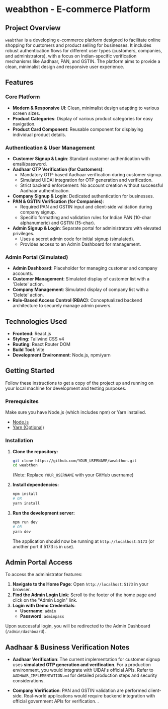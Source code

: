 # weabthon - E-commerce Platform

## Project Overview

`weabthon` is a developing e-commerce platform designed to facilitate online shopping for customers and product selling for businesses. It includes robust authentication flows for different user types (customers, companies, and administrators), with a focus on Indian-specific verification mechanisms like Aadhaar, PAN, and GSTIN. The platform aims to provide a clean, minimalist design and responsive user experience.

## Features

### Core Platform
- **Modern & Responsive UI**: Clean, minimalist design adapting to various screen sizes.
- **Product Categories**: Display of various product categories for easy navigation.
- **Product Card Component**: Reusable component for displaying individual product details.

### Authentication & User Management
- **Customer Signup & Login**: Standard customer authentication with email/password.
- **Aadhaar OTP Verification (for Customers)**:
  - Mandatory OTP-based Aadhaar verification during customer signup.
  - Simulated UIDAI integration for OTP generation and verification.
  - Strict backend enforcement: No account creation without successful Aadhaar authentication.
- **Company Signup & Login**: Dedicated authentication for businesses.
- **PAN & GSTIN Verification (for Companies)**:
  - Required PAN and GSTIN input and client-side validation during company signup.
  - Specific formatting and validation rules for Indian PAN (10-char alphanumeric) and GSTIN (15-char).
- **Admin Signup & Login**: Separate portal for administrators with elevated privileges.
  - Uses a secret admin code for initial signup (simulated).
  - Provides access to an Admin Dashboard for management.

### Admin Portal (Simulated)
- **Admin Dashboard**: Placeholder for managing customer and company accounts.
- **Customer Management**: Simulated display of customer list with a 'Delete' action.
- **Company Management**: Simulated display of company list with a 'Delete' action.
- **Role-Based Access Control (RBAC)**: Conceptualized backend architecture to securely manage admin powers.

## Technologies Used

- **Frontend**: React.js
- **Styling**: Tailwind CSS v4
- **Routing**: React Router DOM
- **Build Tool**: Vite
- **Development Environment**: Node.js, npm/yarn

## Getting Started

Follow these instructions to get a copy of the project up and running on your local machine for development and testing purposes.

### Prerequisites

Make sure you have Node.js (which includes npm) or Yarn installed.
- [Node.js](https://nodejs.org/)
- [Yarn (Optional)](https://yarnpkg.com/)

### Installation

1.  **Clone the repository:**
    ```bash
    git clone https://github.com/YOUR_USERNAME/weabthon.git
    cd weabthon
    ```
    (Note: Replace `YOUR_USERNAME` with your GitHub username)

2.  **Install dependencies:**
    ```bash
    npm install
    # OR
    yarn install
    ```

3.  **Run the development server:**
    ```bash
    npm run dev
    # OR
    yarn dev
    ```

    The application should now be running at `http://localhost:5173` (or another port if 5173 is in use).

## Admin Portal Access

To access the administrator features:

1.  **Navigate to the Home Page**: Open `http://localhost:5173` in your browser.
2.  **Find the Admin Login Link**: Scroll to the footer of the home page and click on the "Admin Login" link.
3.  **Login with Demo Credentials**:
    - **Username**: `admin`
    - **Password**: `adminpass`
    
Upon successful login, you will be redirected to the Admin Dashboard (`/admin/dashboard`).

## Aadhaar & Business Verification Notes

- **Aadhaar Verification**: The current implementation for customer signup uses **simulated OTP generation and verification**. For a production environment, you would integrate with UIDAI's official APIs. Refer to `AADHAAR_IMPLEMENTATION.md` for detailed production steps and security considerations.

- **Company Verification**: PAN and GSTIN validation are performed client-side. Real-world applications would require backend integration with official government APIs for verification.
.
